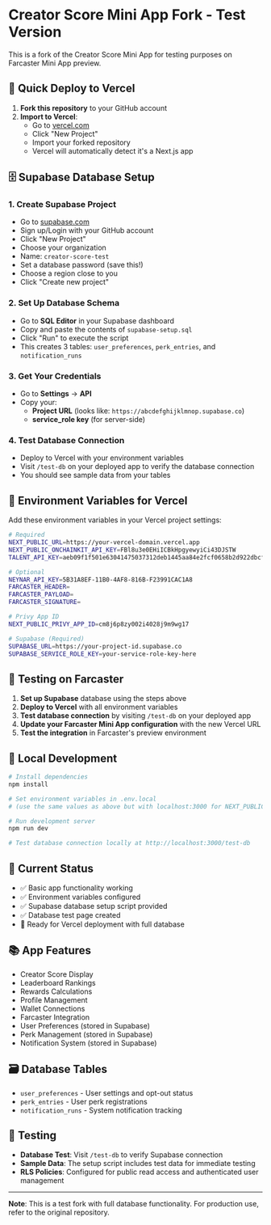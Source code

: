 # Creator Score Mini App Fork - Test Version

This is a fork of the Creator Score Mini App for testing purposes on Farcaster Mini App preview.

## 🚀 Quick Deploy to Vercel

1. **Fork this repository** to your GitHub account
2. **Import to Vercel**:
   - Go to [vercel.com](https://vercel.com)
   - Click "New Project"
   - Import your forked repository
   - Vercel will automatically detect it's a Next.js app

## 🗄️ Supabase Database Setup

### 1. Create Supabase Project
- Go to [supabase.com](https://supabase.com)
- Sign up/Login with your GitHub account
- Click "New Project"
- Choose your organization
- Name: `creator-score-test`
- Set a database password (save this!)
- Choose a region close to you
- Click "Create new project"

### 2. Set Up Database Schema
- Go to **SQL Editor** in your Supabase dashboard
- Copy and paste the contents of `supabase-setup.sql`
- Click "Run" to execute the script
- This creates 3 tables: `user_preferences`, `perk_entries`, and `notification_runs`

### 3. Get Your Credentials
- Go to **Settings** → **API**
- Copy your:
  - **Project URL** (looks like: `https://abcdefghijklmnop.supabase.co`)
  - **service_role key** (for server-side)

### 4. Test Database Connection
- Deploy to Vercel with your environment variables
- Visit `/test-db` on your deployed app to verify the database connection
- You should see sample data from your tables

## 🔑 Environment Variables for Vercel

Add these environment variables in your Vercel project settings:

```bash
# Required
NEXT_PUBLIC_URL=https://your-vercel-domain.vercel.app
NEXT_PUBLIC_ONCHAINKIT_API_KEY=FBl8u3e0EHiICBkHpgyewyiCi43DJSTW
TALENT_API_KEY=aeb09f1f501e63041475037312deb1445aa84e2fcf0658b2d922dbcf712b

# Optional
NEYNAR_API_KEY=5B31A8EF-11B0-4AF8-816B-F23991CAC1A8
FARCASTER_HEADER=
FARCASTER_PAYLOAD=
FARCASTER_SIGNATURE=

# Privy App ID
NEXT_PUBLIC_PRIVY_APP_ID=cm8j6p8zy002i4028j9m9wg17

# Supabase (Required)
SUPABASE_URL=https://your-project-id.supabase.co
SUPABASE_SERVICE_ROLE_KEY=your-service-role-key-here
```

## 🧪 Testing on Farcaster

1. **Set up Supabase** database using the steps above
2. **Deploy to Vercel** with all environment variables
3. **Test database connection** by visiting `/test-db` on your deployed app
4. **Update your Farcaster Mini App configuration** with the new Vercel URL
5. **Test the integration** in Farcaster's preview environment

## 📝 Local Development

```bash
# Install dependencies
npm install

# Set environment variables in .env.local
# (use the same values as above but with localhost:3000 for NEXT_PUBLIC_URL)

# Run development server
npm run dev

# Test database connection locally at http://localhost:3000/test-db
```

## 🔧 Current Status

- ✅ Basic app functionality working
- ✅ Environment variables configured
- ✅ Supabase database setup script provided
- ✅ Database test page created
- 🚀 Ready for Vercel deployment with full database

## 📚 App Features

- Creator Score Display
- Leaderboard Rankings
- Rewards Calculations
- Profile Management
- Wallet Connections
- Farcaster Integration
- User Preferences (stored in Supabase)
- Perk Management (stored in Supabase)
- Notification System (stored in Supabase)

## 🗃️ Database Tables

- `user_preferences` - User settings and opt-out status
- `perk_entries` - User perk registrations
- `notification_runs` - System notification tracking

## 🧪 Testing

- **Database Test**: Visit `/test-db` to verify Supabase connection
- **Sample Data**: The setup script includes test data for immediate testing
- **RLS Policies**: Configured for public read access and authenticated user management

---

**Note**: This is a test fork with full database functionality. For production use, refer to the original repository.
